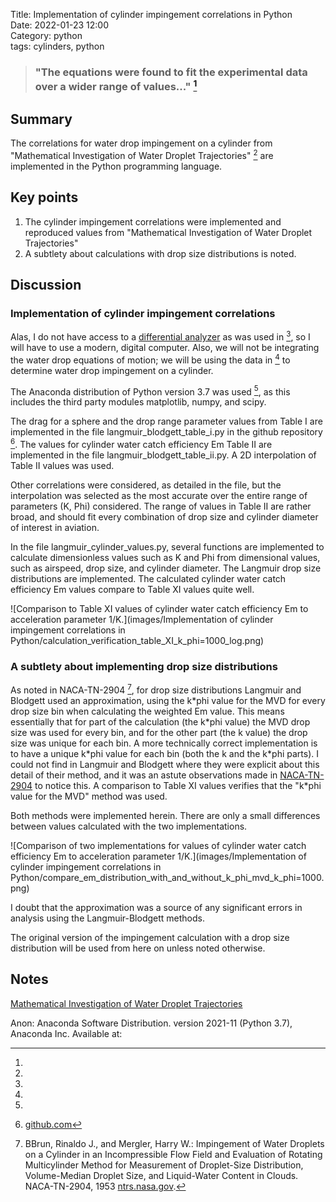 Title: Implementation of cylinder impingement correlations in Python   
Date: 2022-01-23 12:00  
Category: python  
tags: cylinders, python  

> ### "The equations were found to fit the experimental data over a wider range of values..." [^1]  

## Summary  
The correlations for water drop impingement on a cylinder from 
"Mathematical Investigation of Water Droplet Trajectories" [^1] 
are implemented in the Python programming language. 

## Key points
1. The cylinder impingement correlations were implemented and reproduced values from "Mathematical Investigation of Water Droplet Trajectories"
2. A subtlety about calculations with drop size distributions is noted.

## Discussion

### Implementation of cylinder impingement correlations

Alas, I do not have access to a [differential analyzer](https://en.wikipedia.org/wiki/Differential_analyser) as was used in [^1], 
so I will have to use a modern, digital computer. Also, we will not be integrating the water drop equations of motion; 
we will be using the data in [^1] to determine water drop impingement on a cylinder.

The Anaconda distribution of Python version 3.7 was used [^2], 
as this includes the third party modules matplotlib, numpy, and scipy.

The drag for a sphere and the drop range parameter values from Table I are implemented in the file langmuir_blodgett_table_i.py 
in the github repository [^3].
The values for cylinder water catch efficiency Em Table II are implemented in the file langmuir_blodgett_table_ii.py. 
A 2D interpolation of Table II values was used. 

Other correlations were considered, as detailed in the file, but the
interpolation was selected as the most accurate over the entire range of parameters (K, Phi) considered. 
The range of values in Table II are rather broad, and should fit every combination of drop size and cylinder diameter 
of interest in aviation.
 
In the file langmuir_cylinder_values.py, several functions are implemented to calculate dimensionless values such as K and Phi 
from dimensional values, such as airspeed, drop size, and cylinder diameter. 
The Langmuir drop size distributions are implemented. 
The calculated cylinder water catch efficiency Em values compare to Table XI values quite well.

![Comparison to Table XI values of cylinder water catch efficiency Em to acceleration parameter 1/K.](images/Implementation of cylinder impingement correlations in Python/calculation_verification_table_XI_k_phi=1000_log.png)

### A subtlety about implementing drop size distributions

As noted in NACA-TN-2904 [^4], for drop size distributions Langmuir and Blodgett used an approximation, 
using the k\*phi value for the MVD for every drop size bin when calculating the weighted Em value. 
This means essentially that for part of the calculation (the k\*phi value) the MVD drop size was used for every bin, 
and for the other part (the k value) the drop size was unique for each bin. 
A more technically correct implementation is to have a unique k\*phi value for each bin (both the k and the k\*phi parts). 
I could not find in Langmuir and Blodgett where they were explicit about this detail of their method, 
and it was an astute observations made in [NACA-TN-2904]({filename}NACA-TN-2904.md) to notice this. 
A comparison to Table XI values verifies that the "k\*phi value for the MVD" method was used. 

<!--- note the "*" in k*phi is escaped k\*phi to prevent unwanted markdown formatting between "*"s --->

Both methods were implemented herein. 
There are only a small differences between values calculated with the two implementations. 

![Comparison of two implementations for values of cylinder water catch efficiency Em to acceleration parameter 1/K.](images/Implementation of cylinder impingement correlations in Python/compare_em_distribution_with_and_without_k_phi_mvd_k_phi=1000.png)

I doubt that the approximation was a source of any significant errors in analysis using the 
Langmuir-Blodgett methods.

The original version of the impingement calculation with a drop size distribution will be used from here on unless noted otherwise. 

## Notes  

[^1]: 
[Mathematical Investigation of Water Droplet Trajectories]({filename}Mathematical%20Investigation%20of%20Water%20Droplet%20Trajectories.md)  
[^2]:
Anon: Anaconda Software Distribution. version 2021-11 (Python 3.7), Anaconda Inc. Available at: [](https://www.anaconda.com/)  
[^3]: [github.com](https://github.com/icinganalysis/icinganalysis.github.io)  
[^4]: BBrun, Rinaldo J., and Mergler, Harry W.: Impingement of Water Droplets on a Cylinder in an Incompressible Flow Field and Evaluation of Rotating Multicylinder Method for Measurement of Droplet-Size Distribution, Volume-Median Droplet Size, and Liquid-Water Content in Clouds. NACA-TN-2904, 1953 [ntrs.nasa.gov](https://ntrs.nasa.gov/citations/19930083606).  

